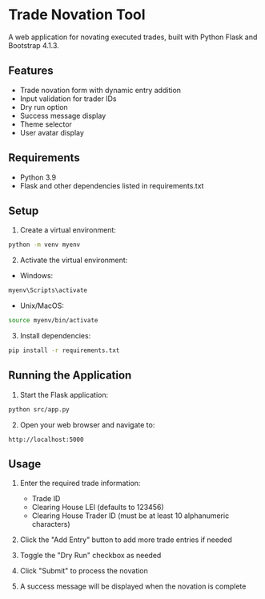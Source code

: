 # Trade Novation Tool

A web application for novating executed trades, built with Python Flask and Bootstrap 4.1.3.

## Features

- Trade novation form with dynamic entry addition
- Input validation for trader IDs
- Dry run option
- Success message display
- Theme selector
- User avatar display

## Requirements

- Python 3.9
- Flask and other dependencies listed in requirements.txt

## Setup

1. Create a virtual environment:
```bash
python -m venv myenv
```

2. Activate the virtual environment:
- Windows:
```bash
myenv\Scripts\activate
```
- Unix/MacOS:
```bash
source myenv/bin/activate
```

3. Install dependencies:
```bash
pip install -r requirements.txt
```

## Running the Application

1. Start the Flask application:
```bash
python src/app.py
```

2. Open your web browser and navigate to:
```
http://localhost:5000
```

## Usage

1. Enter the required trade information:
   - Trade ID
   - Clearing House LEI (defaults to 123456)
   - Clearing House Trader ID (must be at least 10 alphanumeric characters)

2. Click the "Add Entry" button to add more trade entries if needed

3. Toggle the "Dry Run" checkbox as needed

4. Click "Submit" to process the novation

5. A success message will be displayed when the novation is complete 